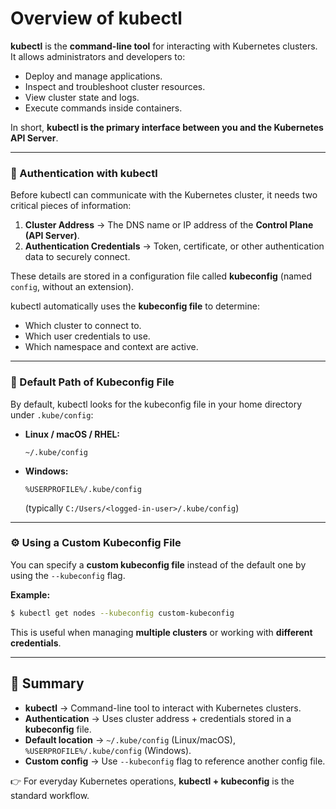 # Overview of kubectl

**kubectl** is the **command-line tool** for interacting with Kubernetes clusters. It allows administrators and developers to:

* Deploy and manage applications.
* Inspect and troubleshoot cluster resources.
* View cluster state and logs.
* Execute commands inside containers.

In short, **kubectl is the primary interface between you and the Kubernetes API Server**.

***

### 🔑 Authentication with kubectl

Before kubectl can communicate with the Kubernetes cluster, it needs two critical pieces of information:

1. **Cluster Address** → The DNS name or IP address of the **Control Plane (API Server)**.
2. **Authentication Credentials** → Token, certificate, or other authentication data to securely connect.

These details are stored in a configuration file called **kubeconfig** (named `config`, without an extension).

kubectl automatically uses the **kubeconfig file** to determine:

* Which cluster to connect to.
* Which user credentials to use.
* Which namespace and context are active.

***

### 📂 Default Path of Kubeconfig File

By default, kubectl looks for the kubeconfig file in your home directory under `.kube/config`:

*   **Linux / macOS / RHEL:**

    ```
    ~/.kube/config
    ```
*   **Windows:**

    ```
    %USERPROFILE%/.kube/config
    ```

    (typically `C:/Users/<logged-in-user>/.kube/config`)

***

### ⚙️ Using a Custom Kubeconfig File

You can specify a **custom kubeconfig file** instead of the default one by using the `--kubeconfig` flag.

**Example:**

```bash
$ kubectl get nodes --kubeconfig custom-kubeconfig
```

This is useful when managing **multiple clusters** or working with **different credentials**.

***

## 🚀 Summary

* **kubectl** → Command-line tool to interact with Kubernetes clusters.
* **Authentication** → Uses cluster address + credentials stored in a **kubeconfig** file.
* **Default location** → `~/.kube/config` (Linux/macOS), `%USERPROFILE%/.kube/config` (Windows).
* **Custom config** → Use `--kubeconfig` flag to reference another config file.

👉 For everyday Kubernetes operations, **kubectl + kubeconfig** is the standard workflow.
